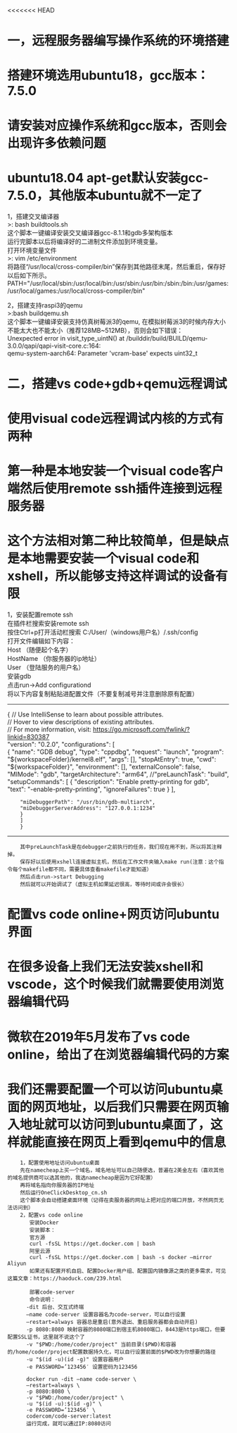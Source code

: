 <<<<<<< HEAD
# 一，远程服务器编写操作系统的环境搭建
# 搭建环境选用ubuntu18，gcc版本：7.5.0
# 请安装对应操作系统和gcc版本，否则会出现许多依赖问题
# ubuntu18.04 apt-get默认安装gcc-7.5.0，其他版本ubuntu就不一定了
  1，搭建交叉编译器  
    >: bash buildtools.sh  
    这个脚本一键编译安装交叉编译器gcc-8.1.1和gdb多架构版本  
    运行完脚本以后将编译好的二进制文件添加到环境变量。  
    打开环境变量文件  
    >: vim /etc/environment  
    将路径“/usr/local/cross-compiler/bin”保存到其他路径末尾，然后重启，保存好以后如下所示。  
    PATH="/usr/local/sbin:/usr/local/bin:/usr/sbin:/usr/bin:/sbin:/bin:/usr/games:/usr/local/games:/usr/local/cross-compiler/bin"  

  2，搭建支持raspi3的qemu  
    >:bash buildqemu.sh  
    这个脚本一键编译安装支持仿真树莓派3的qemu, 在模拟树莓派3的时候内存大小不能太大也不能太小（推荐128MB~512MB），否则会如下错误：  
    Unexpected error in visit_type_uintN() at /builddir/build/BUILD/qemu-3.0.0/qapi/qapi-visit-core.c:164:  
    qemu-system-aarch64: Parameter 'vcram-base' expects uint32_t  

# 二，搭建vs code+gdb+qemu远程调试
# 使用visual code远程调试内核的方式有两种
# 第一种是本地安装一个visual code客户端然后使用remote ssh插件连接到远程服务器
# 这个方法相对第二种比较简单，但是缺点是本地需要安装一个visual code和xshell，所以能够支持这样调试的设备有限

  1，安装配置remote ssh  
     在插件栏搜索安装remote ssh  
     按住Ctrl+p打开活动栏搜索 C:/User/（windows用户名）/.ssh/config  
     打开文件编辑如下内容：  
     Host （随便起个名字）  
     HostName （你服务器的ip地址）  
     User （登陆服务的用户名）  
     安装gdb  
     点击run->Add configurationd  
     将以下内容复制粘贴进配置文件（不要复制减号并注意删除原有配置）  

------------------------------------------------------------------------------------------------------------------------------  
  
{
    // Use IntelliSense to learn about possible attributes.  
    // Hover to view descriptions of existing attributes.  
    // For more information, visit: https://go.microsoft.com/fwlink/?linkid=830387  
        "version": "0.2.0",
        "configurations": [  
        {
        "name": "GDB debug",
        "type": "cppdbg",
        "request": "launch",
        "program": "${workspaceFolder}/kernel8.elf",
        "args": [],
        "stopAtEntry": true,
        "cwd": "${workspaceFolder}",
        "environment": [],
        "externalConsole": false,
        "MIMode": "gdb",
        "targetArchitecture": "arm64",
        //"preLaunchTask": "build",
        "setupCommands":
        [
        {
        "description": "Enable pretty-printing for gdb",
        "text": "-enable-pretty-printing",
        "ignoreFailures": true
        }
        ],

        
        "miDebuggerPath": "/usr/bin/gdb-multiarch",
        "miDebuggerServerAddress": "127.0.0.1:1234"
        }
        ]
        }
---------------------------------------------------------------------------------------------------------------------------------
        其中preLaunchTask是在debugger之前执行的任务，我们现在用不到，所以将其注释掉。    
        保存好以后使用xshell连接虚拟主机，然后在工作文件夹输入make run(注意：这个指令每个makefile都不同，需要具体查看makefile才能知道）    
        然后点击run->start Debugging   
        然后就可以开始调试了（虚拟主机如果延迟很高，等待时间或许会很长）  
# 配置vs code online+网页访问ubuntu界面  
# 在很多设备上我们无法安装xshell和vscode，这个时候我们就需要使用浏览器编辑代码  
# 微软在2019年5月发布了vs code online，给出了在浏览器编辑代码的方案  
# 我们还需要配置一个可以访问ubuntu桌面的网页地址，以后我们只需要在网页输入地址就可以访问到ubuntu桌面了，这样就能直接在网页上看到qemu中的信息  
        1，配置使用地址访问ubuntu桌面  
        先在namecheap上买一个域名，域名地址可以自己随便选，普遍在2美金左右（喜欢其他的域名提供商可以选其他的，我选namecheap是因为它好配置）  
        再将域名指向你服务器的IP地址  
        然后运行OneClickDesktop_cn.sh  
        这个脚本会自动搭建桌面环境（记得在卖服务器的网址上把对应的端口开放，不然网页无法访问到）  
        2，配置vs code online   
           安装Docker  
           安装脚本：  
           官方源  
           curl -fsSL https://get.docker.com | bash  
           阿里云源  
           curl -fsSL https://get.docker.com | bash -s docker –mirror Aliyun  
           如果还有配置开机自启、配置Docker用户组、配置国内镜像源之类的更多需求，可见这篇文章：https://haoduck.com/239.html  

           部署code-server  
           命令说明：  
          -dit 后台、交互式终端  
          –name code-server 设置容器名为code-server，可以自行设置  
          –restart=always 容器总是重启(意外退出、重启服务器都会自动开启)  
          -p 8080:8080 映射容器的8080端口到宿主机8080端口，8443是https端口，但要配置SSL证书，这里就不说这个了  
          -v "$PWD:/home/coder/project" 当前目录($PWD)和容器的/home/coder/project配置数据持久化，可以自行设置前面的$PWD改为你想要的路径  
          -u "$(id -u)(id -g)" 设置容器用户  
          -e PASSWORD=’123456′ 设置密码为123456  

          docker run -dit –name code-server \  
          –restart=always \  
          -p 8080:8080 \  
          -v "$PWD:/home/coder/project" \  
          -u "$(id -u):$(id -g)" \  
          -e PASSWORD=’123456′ \  
          codercom/code-server:latest  
          运行完成，就可以通过IP:8080访问  

